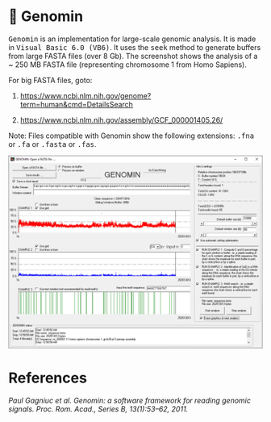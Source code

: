 # :dna: Genomin
<kbd>Genomin</kbd> is an implementation for large-scale genomic analysis. It is made in <kbd>Visual Basic 6.0 (VB6)</kbd>. It uses the <kbd>seek</kbd> method to generate buffers from large FASTA files (over 8 Gb). The screenshot shows the analysis of a ~ 250 MB FASTA file (representing chromosome 1 from Homo Sapiens).


For big FASTA files, goto:

1) https://www.ncbi.nlm.nih.gov/genome?term=human&cmd=DetailsSearch

2) https://www.ncbi.nlm.nih.gov/assembly/GCF_000001405.26/

Note: Files compatible with Genomin show the following extensions: <kbd>.fna</kbd> or <kbd>.fa</kbd> or <kbd>.fasta</kbd> or <kbd>.fas</kbd>.

![screenshot](https://github.com/Gagniuc/Genomin/blob/main/img/Genomin%201.PNG)

# References

<i>Paul Gagniuc et al. Genomin: a software framework for reading genomic signals. Proc. Rom. Acad., Series B, 13(1):53–62, 2011.</i>
